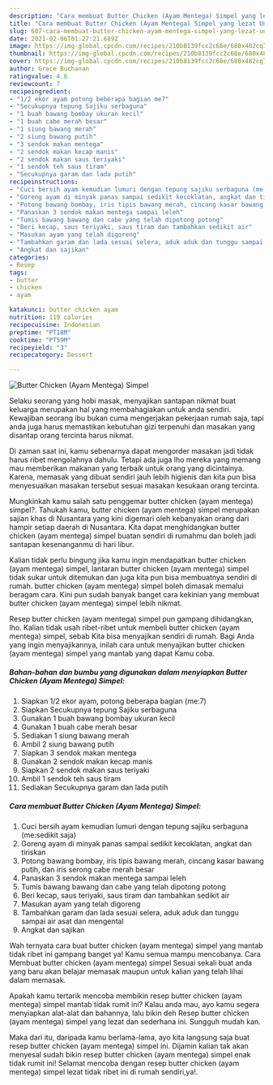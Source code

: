 ```yaml
---
description: "Cara membuat Butter Chicken (Ayam Mentega) Simpel yang lezat Untuk Jualan"
title: "Cara membuat Butter Chicken (Ayam Mentega) Simpel yang lezat Untuk Jualan"
slug: 607-cara-membuat-butter-chicken-ayam-mentega-simpel-yang-lezat-untuk-jualan
date: 2021-02-06T01:27:21.689Z
image: https://img-global.cpcdn.com/recipes/210b8139fcc2c68e/680x482cq70/butter-chicken-ayam-mentega-simpel-foto-resep-utama.jpg
thumbnail: https://img-global.cpcdn.com/recipes/210b8139fcc2c68e/680x482cq70/butter-chicken-ayam-mentega-simpel-foto-resep-utama.jpg
cover: https://img-global.cpcdn.com/recipes/210b8139fcc2c68e/680x482cq70/butter-chicken-ayam-mentega-simpel-foto-resep-utama.jpg
author: Grace Buchanan
ratingvalue: 4.6
reviewcount: 7
recipeingredient:
- "1/2 ekor ayam potong beberapa bagian me7"
- "Secukupnya tepung Sajiku serbaguna"
- "1 buah bawang bombay ukuran kecil"
- "1 buah cabe merah besar"
- "1 siung bawang merah"
- "2 siung bawang putih"
- "3 sendok makan mentega"
- "2 sendok makan kecap manis"
- "2 sendok makan saus teriyaki"
- "1 sendok teh saus tiram"
- "Secukupnya garam dan lada putih"
recipeinstructions:
- "Cuci bersih ayam kemudian lumuri dengan tepung sajiku serbaguna (me:sedikit saja)"
- "Goreng ayam di minyak panas sampai sedikit kecoklatan, angkat dan tiriskan"
- "Potong bawang bombay, iris tipis bawang merah, cincang kasar bawang putih, dan iris serong cabe merah besar"
- "Panaskan 3 sendok makan mentega sampai leleh"
- "Tumis bawang bawang dan cabe yang telah dipotong potong"
- "Beri kecap, saus teriyaki, saus tiram dan tambahkan sedikit air"
- "Masukan ayam yang telah digoreng"
- "Tambahkan garam dan lada sesuai selera, aduk aduk dan tunggu sampai air asat dan mengental"
- "Angkat dan sajikan"
categories:
- Resep
tags:
- butter
- chicken
- ayam

katakunci: butter chicken ayam 
nutrition: 119 calories
recipecuisine: Indonesian
preptime: "PT18M"
cooktime: "PT59M"
recipeyield: "3"
recipecategory: Dessert

---
```



![Butter Chicken (Ayam Mentega) Simpel](https://img-global.cpcdn.com/recipes/210b8139fcc2c68e/680x482cq70/butter-chicken-ayam-mentega-simpel-foto-resep-utama.jpg)

Selaku seorang yang hobi masak, menyajikan santapan nikmat buat keluarga merupakan hal yang membahagiakan untuk anda sendiri. Kewajiban seorang ibu bukan cuma mengerjakan pekerjaan rumah saja, tapi anda juga harus memastikan kebutuhan gizi terpenuhi dan masakan yang disantap orang tercinta harus nikmat.

Di zaman  saat ini, kamu sebenarnya dapat mengorder masakan jadi tidak harus ribet mengolahnya dahulu. Tetapi ada juga lho mereka yang memang mau memberikan makanan yang terbaik untuk orang yang dicintainya. Karena, memasak yang dibuat sendiri jauh lebih higienis dan kita pun bisa menyesuaikan masakan tersebut sesuai masakan kesukaan orang tercinta. 



Mungkinkah kamu salah satu penggemar butter chicken (ayam mentega) simpel?. Tahukah kamu, butter chicken (ayam mentega) simpel merupakan sajian khas di Nusantara yang kini digemari oleh kebanyakan orang dari hampir setiap daerah di Nusantara. Kita dapat menghidangkan butter chicken (ayam mentega) simpel buatan sendiri di rumahmu dan boleh jadi santapan kesenanganmu di hari libur.

Kalian tidak perlu bingung jika kamu ingin mendapatkan butter chicken (ayam mentega) simpel, lantaran butter chicken (ayam mentega) simpel tidak sukar untuk ditemukan dan juga kita pun bisa membuatnya sendiri di rumah. butter chicken (ayam mentega) simpel boleh dimasak memalui beragam cara. Kini pun sudah banyak banget cara kekinian yang membuat butter chicken (ayam mentega) simpel lebih nikmat.

Resep butter chicken (ayam mentega) simpel pun gampang dihidangkan, lho. Kalian tidak usah ribet-ribet untuk membeli butter chicken (ayam mentega) simpel, sebab Kita bisa menyajikan sendiri di rumah. Bagi Anda yang ingin menyajikannya, inilah cara untuk menyajikan butter chicken (ayam mentega) simpel yang mantab yang dapat Kamu coba.

<!--inarticleads1-->

##### Bahan-bahan dan bumbu yang digunakan dalam menyiapkan Butter Chicken (Ayam Mentega) Simpel:

1. Siapkan 1/2 ekor ayam, potong beberapa bagian (me:7)
1. Siapkan Secukupnya tepung Sajiku serbaguna
1. Gunakan 1 buah bawang bombay ukuran kecil
1. Gunakan 1 buah cabe merah besar
1. Sediakan 1 siung bawang merah
1. Ambil 2 siung bawang putih
1. Siapkan 3 sendok makan mentega
1. Gunakan 2 sendok makan kecap manis
1. Siapkan 2 sendok makan saus teriyaki
1. Ambil 1 sendok teh saus tiram
1. Sediakan Secukupnya garam dan lada putih




<!--inarticleads2-->

##### Cara membuat Butter Chicken (Ayam Mentega) Simpel:

1. Cuci bersih ayam kemudian lumuri dengan tepung sajiku serbaguna (me:sedikit saja)
1. Goreng ayam di minyak panas sampai sedikit kecoklatan, angkat dan tiriskan
1. Potong bawang bombay, iris tipis bawang merah, cincang kasar bawang putih, dan iris serong cabe merah besar
1. Panaskan 3 sendok makan mentega sampai leleh
1. Tumis bawang bawang dan cabe yang telah dipotong potong
1. Beri kecap, saus teriyaki, saus tiram dan tambahkan sedikit air
1. Masukan ayam yang telah digoreng
1. Tambahkan garam dan lada sesuai selera, aduk aduk dan tunggu sampai air asat dan mengental
1. Angkat dan sajikan




Wah ternyata cara buat butter chicken (ayam mentega) simpel yang mantab tidak ribet ini gampang banget ya! Kamu semua mampu mencobanya. Cara Membuat butter chicken (ayam mentega) simpel Sesuai sekali buat anda yang baru akan belajar memasak maupun untuk kalian yang telah lihai dalam memasak.

Apakah kamu tertarik mencoba membikin resep butter chicken (ayam mentega) simpel mantab tidak rumit ini? Kalau anda mau, ayo kamu segera menyiapkan alat-alat dan bahannya, lalu bikin deh Resep butter chicken (ayam mentega) simpel yang lezat dan sederhana ini. Sungguh mudah kan. 

Maka dari itu, daripada kamu berlama-lama, ayo kita langsung saja buat resep butter chicken (ayam mentega) simpel ini. Dijamin kalian tak akan menyesal sudah bikin resep butter chicken (ayam mentega) simpel enak tidak rumit ini! Selamat mencoba dengan resep butter chicken (ayam mentega) simpel lezat tidak ribet ini di rumah sendiri,ya!.

